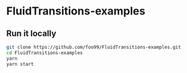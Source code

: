 # FluidTransitions-examples

## Run it locally

```bash
git clone https://github.com/foo99/FluidTransitions-examples.git
cd FluidTransitions-examples
yarn
yarn start
```
